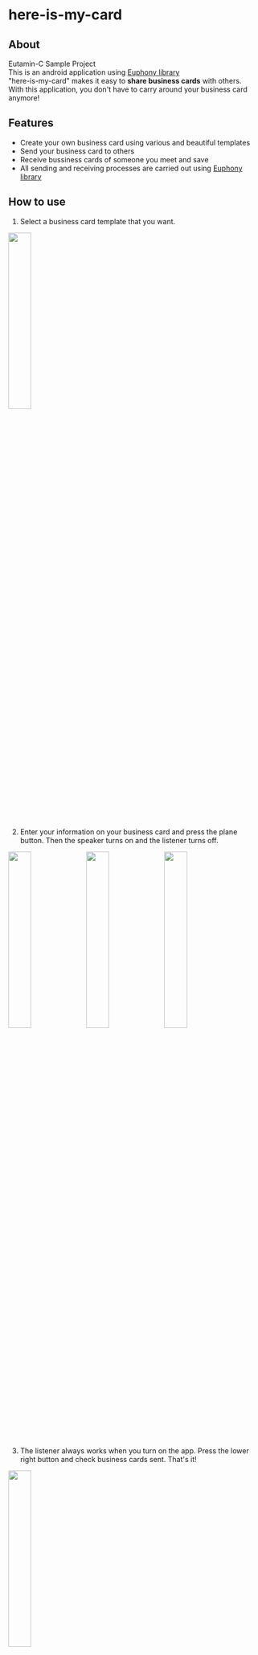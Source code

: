 # here-is-my-card

## About
Eutamin-C Sample Project<br>
This is an android application using [Euphony library](https://github.com/euphony-io/euphony)<br>
"here-is-my-card" makes it easy to **share business cards** with others.<br>
With this application, you don't have to carry around your business card anymore!<br>

## Features

- Create your own business card using various and beautiful templates
- Send your business card to others
- Receive bussiness cards of someone you meet and save
- All sending and receiving processes are carried out using [Euphony library](https://github.com/euphony-io/euphony)

## How to use

1. Select a business card template that you want.

<img src = "https://user-images.githubusercontent.com/68395698/130160475-4242d19d-e795-454e-a782-242ef203ed60.gif" width =30% />

2. Enter your information on your business card and press the plane button. Then the speaker turns on and the listener turns off.

<img src = "https://user-images.githubusercontent.com/68395698/130109455-c5de67ed-545b-460c-ae74-9d4cbb307184.png" width =30% /> <img src = "https://user-images.githubusercontent.com/68395698/130109811-d8a684a5-b967-45cc-944f-64d2121840f0.png" width =30% /> <img src = "https://user-images.githubusercontent.com/68395698/130109759-e812a94b-3d68-4c27-8328-99e62f35280c.png" width =30% />

3. The listener always works when you turn on the app. Press the lower right button and check business cards sent.  That's it!

<img src = "https://user-images.githubusercontent.com/68395698/130109251-d5a6414b-f464-4c56-93e0-a8d5b6ee3828.png" width =30% />

## How to build

### on Windows

```
> gradlew build
```

### on Linux or MacOS

```
$ ./gradlew build
```

## Application Version

- minSdkVersion : 24
- targetSdkVersion : 30

## Permissions

- Record audio

## Contributing

Changes and improvements are more than welcome! Feel Free to fork and open a pull request. Please make your changes in a specific branch and request to pull into master.
